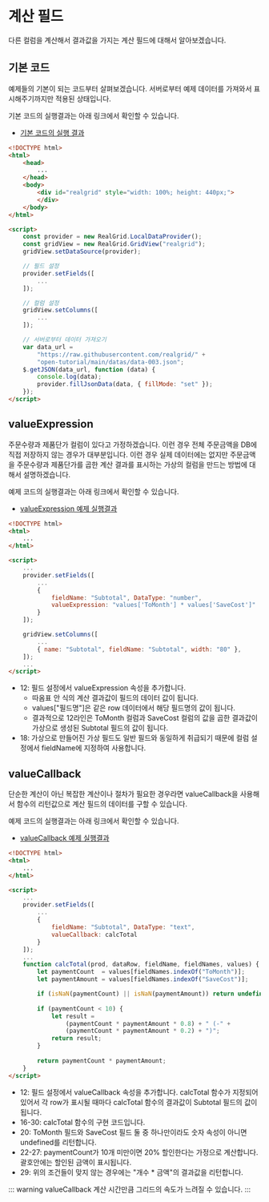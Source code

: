 # 계산 필드

다른 컬럼을 계산해서 결과값을 가지는 계산 필드에 대해서 알아보겠습니다.


## 기본 코드

예제들의 기본이 되는 코드부터 살펴보겠습니다.
서버로부터 예제 데이터를 가져와서 표시해주기까지만 적용된 상태입니다.

기본 코드의 실행결과는 아래 링크에서 확인할 수 있습니다.
* [기본 코드의 실행 결과](http://10bun.tv/samples/realgrid2/part-1/09/step-00.html)

``` html
<!DOCTYPE html>
<html>
	<head>
		...
	</head>
	<body>
		<div id="realgrid" style="width: 100%; height: 440px;">
		</div>
	</body>
</html>

<script>
    const provider = new RealGrid.LocalDataProvider();
    const gridView = new RealGrid.GridView("realgrid");
    gridView.setDataSource(provider);

	// 필드 설정
    provider.setFields([
		...
    ]);

	// 컬럼 설정
    gridView.setColumns([
		...
    ]);

	// 서버로부터 데이터 가져오기
    var data_url = 
		"https://raw.githubusercontent.com/realgrid/" +
    	"open-tutorial/main/datas/data-003.json";
    $.getJSON(data_url, function (data) {
        console.log(data);
        provider.fillJsonData(data, { fillMode: "set" });
    });
</script>
```


## valueExpression

주문수량과 제품단가 컬럼이 있다고 가정하겠습니다.
이런 경우 전체 주문금액을 DB에 직접 저장하지 않는 경우가 대부분입니다.
이런 경우 실제 데이터에는 없지만 주문금액을 주문수량과 제품단가를 곱한 계산 결과를 표시하는
가상의 컬럼을 만드는 방법에 대해서 설명하겠습니다.

예제 코드의 실행결과는 아래 링크에서 확인할 수 있습니다.
* [valueExpression 예제 실행결과](http://10bun.tv/samples/realgrid2/part-1/09/step-01.html)

``` html
<!DOCTYPE html>
<html>
	...
</html>

<script>
	...
    provider.setFields([
		...
		{ 
			fieldName: "Subtotal", DataType: "number",
    		valueExpression: "values['ToMonth'] * values['SaveCost']"
  		}
    ]);

    gridView.setColumns([
		...
		{ name: "Subtotal", fieldName: "Subtotal", width: "80" },
    ]);
	...
</script>
```
* 12: 필드 설정에서 valueExpression 속성을 추가합니다.
  * 따옴표 안 식의 계산 결과값이 필드의 데이터 값이 됩니다.
  * values["필드명"]은 같은 row 데이터에서 해당 필드명의 값이 됩니다.
  * 결과적으로 12라인은 ToMonth 컬럼과 SaveCost 컬럼의 값을 곱한 결과값이 가상으로 생성된 Subtotal 필드의 값이 됩니다.
* 18: 가상으로 만들어진 가상 필드도 일반 필드와 동일하게 취급되기 때문에 컬럼 설정에서 fieldName에 지정하여 사용합니다.


## valueCallback

단순한 계산이 아닌 복잡한 계산이나 절차가 필요한 경우라면
valueCallback을 사용해서 함수의 리턴값으로 계산 필드의 데이터를 구할 수 있습니다.

예제 코드의 실행결과는 아래 링크에서 확인할 수 있습니다.
* [valueCallback 예제 실행결과](http://10bun.tv/samples/realgrid2/part-1/09/step-02.html)

``` html
<!DOCTYPE html>
<html>
	...
</html>

<script>
	...
    provider.setFields([
		...
		{ 
			fieldName: "Subtotal", DataType: "text",
    		valueCallback: calcTotal
  		}
    ]);
	...
	function calcTotal(prod, dataRow, fieldName, fieldNames, values) {
		let paymentCount  = values[fieldNames.indexOf("ToMonth")];
		let paymentAmount = values[fieldNames.indexOf("SaveCost")];

		if (isNaN(paymentCount) || isNaN(paymentAmount)) return undefined;
		
		if (paymentCount < 10) {
			let result = 
				(paymentCount * paymentAmount * 0.8) + " (-" + 
				(paymentCount * paymentAmount * 0.2) + ")";
			return result;
		} 
			
		return paymentCount * paymentAmount;
    }
</script>
```
* 12: 필드 설정에서 valueCallback 속성을 추가합니다. calcTotal 함수가 지정되어 있어서 각 row가 표시될 때마다 calcTotal 함수의 결과값이 Subtotal 필드의 값이 됩니다.
* 16-30: calcTotal 함수의 구현 코드입니다.
* 20: ToMonth 필드와 SaveCost 필드 둘 중 하나만이라도 숫자 속성이 아니면 undefined를 리턴합니다.
* 22-27: paymentCount가 10개 미만이면 20% 할인한다는 가정으로 계산합니다. 괄호안에는 할인된 금액이 표시됩니다.
* 29: 위의 조건들이 맞지 않는 경우에는 "개수 * 금액"의 결과값을 리턴합니다.

::: warning
valueCallback 계산 시간만큼 그리드의 속도가 느려질 수 있습니다.
:::

